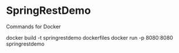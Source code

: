 # SpringRestDemo

Commands for Docker

docker build -t springrestdemo dockerfiles
docker run -p 8080:8080 springrestdemo
